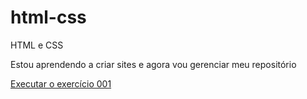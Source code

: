 # html-css
 HTML e CSS

Estou aprendendo a criar sites e agora vou gerenciar meu repositório

<a href="https://yanmennella.github.io/html-css/exercicios/ex001/index.html">Executar o exercício 001</a>